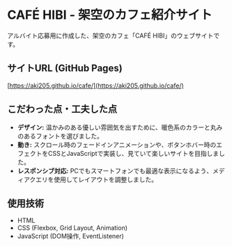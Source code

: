 # CAFÉ HIBI - 架空のカフェ紹介サイト

アルバイト応募用に作成した、架空のカフェ「CAFÉ HIBI」のウェブサイトです。

## サイトURL (GitHub Pages)

[https://aki205.github.io/cafe/](https://aki205.github.io/cafe/)

## こだわった点・工夫した点

* **デザイン:** 温かみのある優しい雰囲気を出すために、暖色系のカラーと丸みのあるフォントを選びました。
* **動き:** スクロール時のフェードインアニメーションや、ボタンホバー時のエフェクトをCSSとJavaScriptで実装し、見ていて楽しいサイトを目指しました。
* **レスポンシブ対応:** PCでもスマートフォンでも最適な表示になるよう、メディアクエリを使用してレイアウトを調整しました。

## 使用技術

* HTML
* CSS (Flexbox, Grid Layout, Animation)
* JavaScript (DOM操作, EventListener)